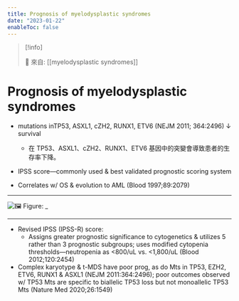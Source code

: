 ```yaml
---
title: Prognosis of myelodysplastic syndromes
date: "2023-01-22"
enableToc: false
---
```


> [!info]
>
> 🌱 來自: [[myelodysplastic syndromes]]

# Prognosis of myelodysplastic syndromes

- mutations inTP53, ASXL1, cZH2, RUNX1, ETV6 (NEJM 2011; 364:2496) ↓ survival

  - 在 TP53、ASXL1、cZH2、RUNX1、ETV6 基因中的突變會導致患者的生存率下降。

- IPSS score—commonly used & best validated prognostic scoring system
- Correlates w/ OS & evolution to AML (Blood 1997;89:2079)

---

![🖼️ Figure: _](https://i.imgur.com/KyAgcG5.png)

---

- Revised IPSS (IPSS-R) score:
  - Assigns greater prognostic significance to cytogenetics & utilizes 5 rather than 3 prognostic subgroups; uses modified cytopenia thresholds—neutropenia as <800/uL vs. <1,800/uL (Blood 2012;120:2454)
- Complex karyotype & t-MDS have poor prog, as do Mts in TP53, EZH2, ETV6, RUNX1 & ASXL1 (NEJM 2011:364:2496); poor outcomes observed w/ TP53 Mts are specific to biallelic TP53 loss but not monoallelic TP53 Mts (Nature Med 2020;26:1549)
